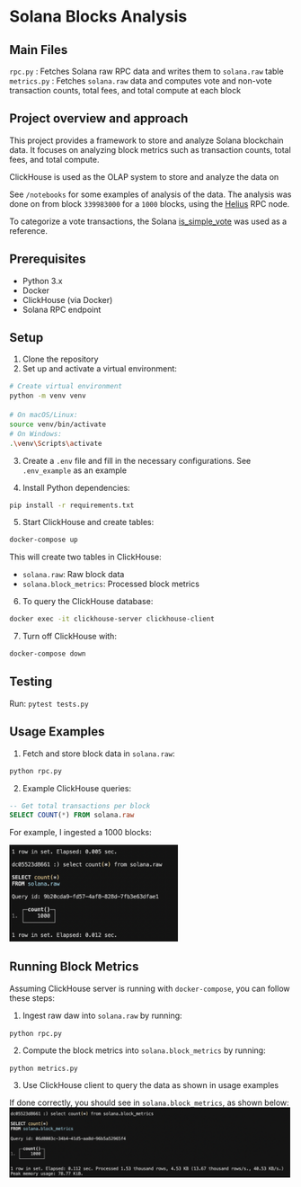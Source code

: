 # Solana Blocks Analysis

## Main Files
`rpc.py` : Fetches Solana raw RPC data and writes them to `solana.raw` table
`metrics.py` : Fetches `solana.raw` data and computes vote and non-vote transaction counts, total fees, and total compute at each block

## Project overview and approach

This project provides a framework to store and analyze Solana blockchain data. It focuses on analyzing block metrics such as transaction counts, total fees, and total compute.

ClickHouse is used as the OLAP system to store and analyze the data on

See `/notebooks` for some examples of analysis of the data. 
The analysis was done on from block `339983000` for a `1000` blocks, using the [Helius](https://www.helius.dev/solana-rpc-nodes) RPC node.

To categorize a vote transactions, the Solana [is_simple_vote](https://docs.rs/solana-program/2.1.13/src/solana_program/vote/instruction.rs.html#168-180) was used as a reference.

## Prerequisites

- Python 3.x
- Docker
- ClickHouse (via Docker)
- Solana RPC endpoint

## Setup

1. Clone the repository
2. Set up and activate a virtual environment:
```bash
# Create virtual environment
python -m venv venv

# On macOS/Linux:
source venv/bin/activate
# On Windows:
.\venv\Scripts\activate
```

3. Create a `.env` file and fill in the necessary configurations. See `.env_example` as an example

4. Install Python dependencies:
```bash
pip install -r requirements.txt
```

5. Start ClickHouse and create tables:
```bash
docker-compose up
```

This will create two tables in ClickHouse: 
- `solana.raw`: Raw block data
- `solana.block_metrics`: Processed block metrics

6. To query the ClickHouse database:
```bash
docker exec -it clickhouse-server clickhouse-client
```

7. Turn off ClickHouse with: 
```bash
docker-compose down
```

## Testing

Run: `pytest tests.py`

## Usage Examples

1. Fetch and store block data in `solana.raw`:
```bash
python rpc.py
```

2. Example ClickHouse queries:
```sql
-- Get total transactions per block
SELECT COUNT(*) FROM solana.raw
```

For example, I ingested a 1000 blocks:

<img src="images/raw_count.png" alt="Raw Transaction Count" width="300"/>


## Running Block Metrics

Assuming ClickHouse server is running with `docker-compose`, you can follow these steps: 

1. Ingest raw daw into `solana.raw` by running: 

`python rpc.py`

2. Compute the block metrics into `solana.block_metrics` by running:

`python metrics.py`

3. Use ClickHouse client to query the data as shown in usage examples


If done correctly, you should see in `solana.block_metrics`, as shown below:
<img src="images/block_metrics_count.png" alt="Block Metrics Count" width="500"/>
